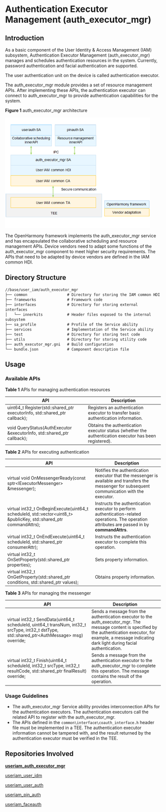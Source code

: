 # Authentication Executor Management (auth_executor_mgr)



## Introduction

As a basic component of the User Identity & Access Management (IAM) subsystem, Authentication Executor Management (auth_executor_mgr) manages and schedules authentication resources in the system. Currently, password authentication and facial authentication are supported.

The user authentication unit on the device is called authentication executor.

The auth_executor_mgr module provides a set of resource management APIs. After implementing these APIs, the authentication executor can connect to auth_executor_mgr to provide authentication capabilities for the system.

**Figure 1** auth_executor_mgr architecture

<img src="figures/auth_executor_mgr_architecture.png" alt="auth_executor_mgr_architecture.png" style="zoom:80%;" />



The OpenHarmony framework implements the auth_executor_mgr service and has encapsulated the collaborative scheduling and resource management APIs. Device vendors need to adapt some functions of the auth_executor_mgr component to meet higher security requirements. The APIs that need to be adapted by device vendors are defined in the IAM common HDI.

## Directory Structure

```undefined
//base/user_iam/auth_executor_mgr
├── common					# Directory for storing the IAM common HDI
├── frameworks				# Framework code
├── interfaces				# Directory for storing external interfaces
│   └── innerkits			# Header files exposed to the internal subsystem
├── sa_profile				# Profile of the Service ability
├── services				# Implementation of the Service ability
├── test					# Directory for storing test code
├── utils					# Directory for storing utility code
├── auth_executor_mgr.gni	# Build configuration
└── bundle.json				# Component description file
```


## Usage

### Available APIs

**Table 1** APIs for managing authentication resources

| API | Description                            |
| ------ | -------------------------------- |
| uint64_t Register(std::shared_ptr<AuthExecutor> executorInfo, std::shared_ptr<ExecutorCallback> callback); | Registers an authentication executor to transfer basic authentication information.|
| void QueryStatus(AuthExecutor &executorInfo, std::shared_ptr<QueryCallback> callback); | Obtains the authentication executor status (whether the authentication executor has been registered).|

**Table 2** APIs for executing authentication

| API| Description                      |
| ------ | -------------------------------- |
| virtual void OnMessengerReady(const sptr&lt;IExecutorMessenger&gt; &amp;messenger); | Notifies the authentication executor that the messenger is available and transfers the messenger for subsequent communication with the executor.|
| virtual int32_t OnBeginExecute(uint64_t scheduleId, std::vector<uint8_t> &publicKey, std::shared_ptr<AuthAttributes> commandAttrs); | Instructs the authentication executor to perform authentication-related operations. The operation attributes are passed in by **commandAttrs**.|
| virtual int32_t OnEndExecute(uint64_t scheduleId, std::shared_ptr<AuthAttributes> consumerAttr); | Instructs the authentication executor to complete this operation.|
| virtual int32_t OnSetProperty(std::shared_ptr<AuthAttributes> properties); | Sets property information.|
| virtual int32_t OnGetProperty(std::shared_ptr<AuthAttributes> conditions, std::shared_ptr<AuthAttributes> values); | Obtains property information.|

**Table 3** APIs for managing the messenger

| API                                                      | Description                                                        |
| ------------------------------------------------------------ | ------------------------------------------------------------ |
| virtual int32_t SendData(uint64_t scheduleId, uint64_t transNum, int32_t srcType, int32_t dstType, std::shared_ptr&lt;AuthMessage&gt; msg) override; | Sends a message from the authentication executor to the auth_executor_mgr. The message content is specified by the authentication executor, for example, a message indicating dark light during facial authentication.|
| virtual int32_t Finish(uint64_t scheduleId, int32_t srcType, int32_t resultCode, std::shared_ptr<AuthAttributes> finalResult) override; | Sends a message from the authentication executor to the auth_executor_mgr to complete this operation. The message contains the result of the operation.|



### Usage Guidelines

- The auth_executor_mgr Service ability provides interconnection APIs for the authentication executors. The authentication executors call the related API to register with the auth_executor_mgr.
- The APIs defined in the ```common\interface\coauth_interface.h``` header file must be implemented in a TEE. The authentication executor information cannot be tampered with, and the result returned by the authentication executor must be verified in the TEE.

## Repositories Involved

**[useriam_auth_executor_mgr](https://gitee.com/openharmony-sig/useriam_coauth)**

[useriam_user_idm](https://gitee.com/openharmony-sig/useriam_useridm)

[useriam_user_auth](https://gitee.com/openharmony-sig/useriam_userauth)

[useriam_pin_auth](https://gitee.com/openharmony-sig/useriam_pinauth)

[useriam_faceauth](https://gitee.com/openharmony/useriam_faceauth)
